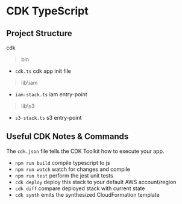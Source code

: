 # CDK TypeScript

## Project Structure
cdk
> bin
* `cdk.ts` cdk app init file
> lib\iam
* `iam-stack.ts` iam entry-point
> lib\s3
* `s3-stack.ts` s3 entry-point



## Useful CDK Notes & Commands

The `cdk.json` file tells the CDK Toolkit how to execute your app.

 * `npm run build`   compile typescript to js
 * `npm run watch`   watch for changes and compile
 * `npm run test`    perform the jest unit tests
 * `cdk deploy`      deploy this stack to your default AWS account/region
 * `cdk diff`        compare deployed stack with current state
 * `cdk synth`       emits the synthesized CloudFormation template


